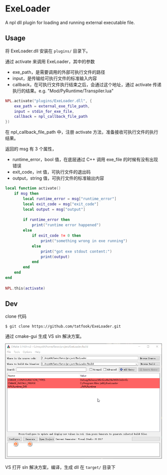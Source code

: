 # ExeLoader

A npl dll plugin for loading and running external executable file.

## Usage

将 ExeLoader.dll 安装在 `plugins/` 目录下。

通过 activate 来调用 ExeLoader，其中的参数
- exe_path，是需要调用的外部可执行文件的路径
- input，是传输给可执行文件的标准输入内容
- callback，在可执行文件执行结束之后，会通过这个地址，通过 activate 传递执行的结果。e.g. "Mod/PyRuntime/Transpiler.lua"

```lua
NPL.activate("plugins/ExeLoader.dll", {
    exe_path = external_exe_file_path,
    input = stdin_for_exe_file,
    callback = npl_callback_file_path
})
```

在 npl_callback_file_path 中，注册 activate 方法，准备接收可执行文件的执行结果。

返回的 msg 有 3 个属性，
- runtime_error，bool 值，在底层通过 C++ 调用 exe_file 的时候有没有出现错误
- exit_code，int 值，可执行文件的退出码
- output，string 值，可执行文件的标准输出内容

```lua
local function activate()
    if msg then
        local runtime_error = msg["runtime_error"]
        local exit_code = msg["exit_code"]
        local output = msg["output"]

        if runtime_error then
            print("runtime error happened")
        else
            if exit_code != 0 then
                print("something wrong in exe running")
            else
                print("got exe stdout content:")
                print(output)
            end
        end
    end
end

NPL.this(activate)
```

## Dev

clone 代码

```
$ git clone https://github.com/tatfook/ExeLoader.git
```

通过 cmake-gui 生成 VS sln 解决方案。

![](./cmake.jpg)

VS 打开 sln 解决方案，编译，生成 dll 在 `target/` 目录下

